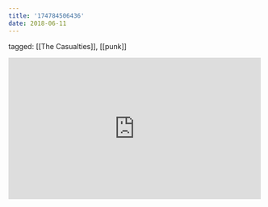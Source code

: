 ```yaml
---
title: '174784506436'
date: 2018-06-11
---
```

tagged: [[The Casualties]], [[punk]]
<iframe allow="accelerometer; autoplay; clipboard-write; encrypted-media; gyroscope; picture-in-picture" allowfullscreen="" frameborder="0" height="281" id="youtube_iframe" src="https://www.youtube.com/embed/LtbyamGepu4?feature=oembed&amp;enablejsapi=1&amp;origin=https://safe.txmblr.com&amp;wmode=opaque" width="500"></iframe>